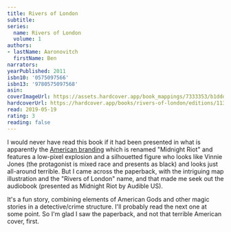 ```yaml
---
title: Rivers of London
subtitle:
series:
  name: Rivers of London
  volume: 1
authors:
- lastName: Aaronovitch
  firstName: Ben
narrators:
yearPublished: 2011
isbn10: '0575097566'
isbn13: '9780575097568'
asin:
coverImageUrl: https://assets.hardcover.app/book_mappings/7333353/b1dddfbd03770d4482ad89952c14ec63f55b178d.jpeg
hardcoverUrl: https://hardcover.app/books/rivers-of-london/editions/11302913
read: 2019-05-19
rating: 3
reading: false
---
```

I would never have read this book if it had been presented in what is apparently the [American branding](https://images.app.goo.gl/wcX6Y55nNzuQmnWV6) which is renamed "Midnight Riot" and features a low-pixel explosion and a silhouetted figure who looks like Vinnie Jones (the protagonist is mixed race and presents as black) and looks just all-around terrible. But I came across the paperback, with the intriguing map illustration and the "Rivers of London" name, and that made me seek out the audiobook (presented as Midnight Riot by Audible US).

It's a fun story, combining elements of American Gods and other magic stories in a detective/crime structure. I'll probably read the next one at some point. So I'm glad I saw the paperback, and not that terrible American cover, first.
